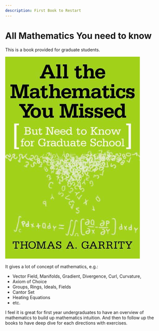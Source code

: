 ```yaml
---
description: First Book to Restart
---
```


# All Mathematics You need to know

This is a book provided for graduate students.

![](<../.gitbook/assets/image (2).png>)

It gives a lot of concept of mathematics, e.g.:

* Vector Field, Manifolds, Gradient, Divergence, Curl, Curvature,&#x20;
* Axiom of Choice
* Groups, Rings, Ideals, Fields
* Cantor Set
* Heating Equations&#x20;
* etc.

I feel it is great for first year undergraduates to have an overview of mathematics to build up mathematics intuition. And then to follow up the books to have deep dive for each directions with exercises.
